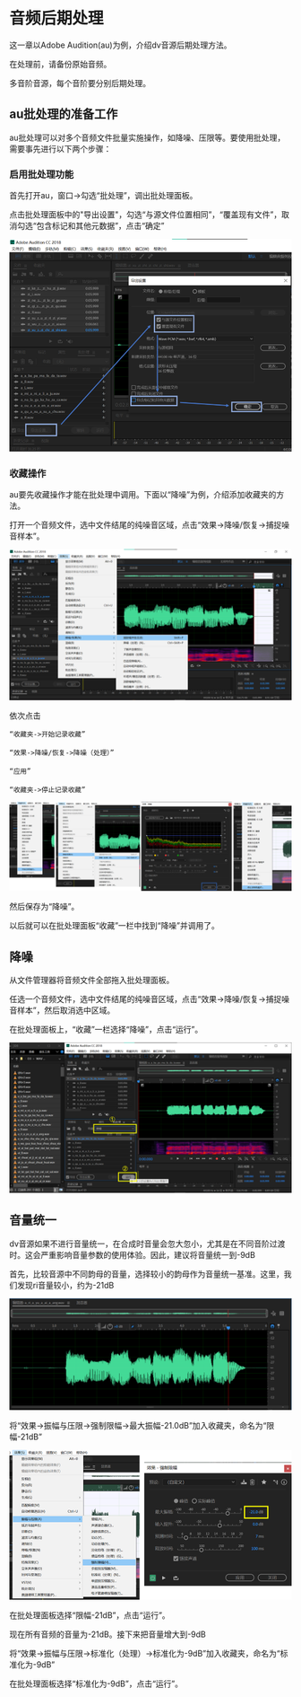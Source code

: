 # 音频后期处理
这一章以Adobe Audition(au)为例，介绍dv音源后期处理方法。

在处理前，请备份原始音频。

多音阶音源，每个音阶要分别后期处理。

## au批处理的准备工作
au批处理可以对多个音频文件批量实施操作，如降噪、压限等。要使用批处理，需要事先进行以下两个步骤：

### 启用批处理功能
首先打开au，窗口->勾选“批处理”，调出批处理面板。

点击批处理面板中的"导出设置"，勾选“与源文件位置相同”，“覆盖现有文件”，取消勾选“包含标记和其他元数据”，点击“确定”

![](Resource/2020-07-27-12-16-59.png)

### 收藏操作
au要先收藏操作才能在批处理中调用。下面以“降噪”为例，介绍添加收藏夹的方法。

打开一个音频文件，选中文件结尾的纯噪音区域，点击“效果->降噪/恢复->捕捉噪音样本”。

![](Resource/2020-08-03-19-55-52.png)

依次点击
    
    “收藏夹->开始记录收藏”
    
    “效果->降噪/恢复->降噪（处理）”
    
    “应用”

    “收藏夹->停止记录收藏”

![](Resource/2020-08-03-20-19-01.png)

然后保存为“降噪”。

以后就可以在批处理面板“收藏”一栏中找到“降噪”并调用了。

## 降噪
从文件管理器将音频文件全部拖入批处理面板。

任选一个音频文件，选中文件结尾的纯噪音区域，点击“效果->降噪/恢复->捕捉噪音样本”，然后取消选中区域。

在批处理面板上，“收藏”一栏选择“降噪”，点击“运行”。

![](Resource/2020-08-03-20-32-18.png)

## 音量统一
dv音源如果不进行音量统一，在合成时音量会忽大忽小，尤其是在不同音阶过渡时。这会严重影响音量参数的使用体验。因此，建议将音量统一到-9dB

首先，比较音源中不同韵母的音量，选择较小的韵母作为音量统一基准。这里，我们发现ri音量较小，约为-21dB

![](Resource/2020-08-03-20-39-18.png)

将“效果->振幅与压限->强制限幅->最大振幅-21.0dB”加入收藏夹，命名为“限幅-21dB”

![](Resource/2020-08-03-20-45-15.png)

在批处理面板选择“限幅-21dB”，点击“运行”。

现在所有音频的音量为-21dB。接下来把音量增大到-9dB

将“效果->振幅与压限->标准化（处理）->标准化为-9dB”加入收藏夹，命名为“标准化为-9dB”

在批处理面板选择“标准化为-9dB”，点击“运行”。
